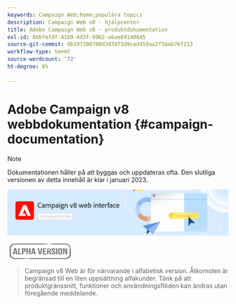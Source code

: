 ```yaml
---
keywords: Campaign Web;home;populära topics
description: Campaign Web v8 - hjälpcenter
title: Adobe Campaign Web v8 - produktdokumentation
exl-id: 86bfefdf-41b9-4d3f-9962-a6ae69140845
source-git-commit: db197206700d3d3973d9cad459aa2f56ab76f213
workflow-type: tm+mt
source-wordcount: '72'
ht-degree: 0%

---
```


# Adobe Campaign v8 webbdokumentation {#campaign-documentation}

>[!NOTE]
>
>Dokumentationen håller på att byggas och uppdateras ofta. Den slutliga versionen av detta innehåll är klar i januari 2023.

![](assets/do-not-localize/banner-documentationv8.png)

![](assets/do-not-localize/badge.png)

>Campaign v8 Web är för närvarande i alfabetisk version. Åtkomsten är begränsad till en liten uppsättning alfakunder. Tänk på att produktgränssnitt, funktioner och användningsflöden kan ändras utan föregående meddelande.
